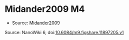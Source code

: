 <a name="material" />

# Midander2009 M4
<script type="application/ld+json">
  {
    "@context": "https://schema.org/",
    "@type": "ChemicalSubstance",
    "@id": "https://egonw.github.io/nanowiki/nanowiki436.html#material",
    "http://purl.org/dc/terms/conformsTo":
      {
        "@type": "CreativeWork",
        "@id": "https://bioschemas.org/profiles/ChemicalSubstance/0.4-RELEASE/"
      },
    "identfier": "436",
    "name": "Midander2009 M4",
    "url": "https://egonw.github.io/nanowiki/nanowiki436.html#material",
    "sameAs": "http://127.0.0.1/mediawiki/index.php/Special:URIResolver/Midander2009_M4"
  }
</script>


* Source: [Midander2009](Midander2009.md)


Source: NanoWiki 6, doi:[10.6084/m9.figshare.11897205.v1](https://doi.org/10.6084/m9.figshare.11897205.v1)
